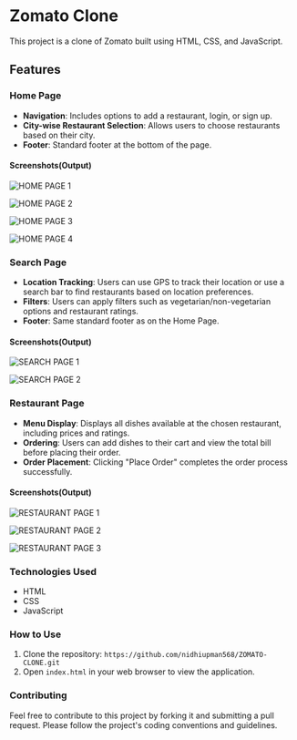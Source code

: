 

# Zomato Clone

This project is a clone of Zomato built using HTML, CSS, and JavaScript.

## Features

### Home Page
- **Navigation**: Includes options to add a restaurant, login, or sign up.
- **City-wise Restaurant Selection**: Allows users to choose restaurants based on their city.
- **Footer**: Standard footer at the bottom of the page.

#### Screenshots(Output)
![HOME PAGE 1](https://github.com/nidhiupman568/ZOMATO-CLONE/assets/130860182/b49e233c-4a48-4c2d-889b-a0e52a478018)

![HOME PAGE 2](https://github.com/nidhiupman568/ZOMATO-CLONE/assets/130860182/4a3da77b-b727-43a7-8ebc-27d7ba20e5f6)


![HOME PAGE 3](https://github.com/nidhiupman568/ZOMATO-CLONE/assets/130860182/2de5bc16-bf51-454e-a6a8-ccc936e1b0e7)


![HOME PAGE 4](https://github.com/nidhiupman568/ZOMATO-CLONE/assets/130860182/923c8da6-b335-4685-a66a-00e5371e8ef1)











### Search Page
- **Location Tracking**: Users can use GPS to track their location or use a search bar to find restaurants based on location preferences.
- **Filters**: Users can apply filters such as vegetarian/non-vegetarian options and restaurant ratings.
- **Footer**: Same standard footer as on the Home Page.
#### Screenshots(Output)
![SEARCH PAGE 1](https://github.com/nidhiupman568/ZOMATO-CLONE/assets/130860182/d203a482-f379-4518-9ce3-4b0510a64f58)



![SEARCH PAGE 2](https://github.com/nidhiupman568/ZOMATO-CLONE/assets/130860182/b0a2b7eb-1aae-48fa-9475-026ef4a92a4a)





### Restaurant Page
- **Menu Display**: Displays all dishes available at the chosen restaurant, including prices and ratings.
- **Ordering**: Users can add dishes to their cart and view the total bill before placing their order.
- **Order Placement**: Clicking "Place Order" completes the order process successfully.

#### Screenshots(Output)

![RESTAURANT PAGE 1](https://github.com/nidhiupman568/ZOMATO-CLONE/assets/130860182/57df0534-0ca3-4b58-bdfc-96c2cbe0ca6a)

![RESTAURANT PAGE 2](https://github.com/nidhiupman568/ZOMATO-CLONE/assets/130860182/eeebd38d-6f32-4124-bb72-10b235332309)

![RESTAURANT PAGE 3](https://github.com/nidhiupman568/ZOMATO-CLONE/assets/130860182/7a3c1189-cce7-49c0-9b98-ab1ad421c2dc)








### Technologies Used
- HTML
- CSS
- JavaScript

### How to Use
1. Clone the repository: `https://github.com/nidhiupman568/ZOMATO-CLONE.git`
2. Open `index.html` in your web browser to view the application.



### Contributing
Feel free to contribute to this project by forking it and submitting a pull request. Please follow the project's coding conventions and guidelines.














